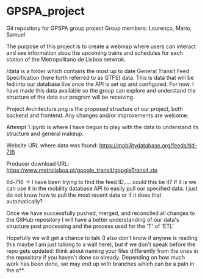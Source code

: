 # GPSPA_project 
Git repository for GPSPA group project
Group members: Lourenço, Mário, Samuel

The purpose of this project is to create a webmap where users can interact and see information abou the upcoming trains and schedules for each station of the Metropolitano de Lisboa netwrok.

/data is a folder which contains the most up to date General Transit Feed Specification (here forth referred to as GTFS) data. This is data that will be fed into our database live once the API is set up and configured. For now, I have made this data available so the group can explore and understand the structure of the data our program will be receiving. 

Project Architecture.png is the proposed structure of our project, both backend and frontend. Any changes and/or improvements are welcome.

Attempt 1.ipynb is where I have begun to play with the data to understand its structure and general makeup. 

Website URL where data was found: https://mobilitydatabase.org/feeds/tld-716

Producer download URL: https://www.metrolisboa.pt/google_transit/googleTransit.zip

tld-716 -> I have been trying to find the feed ID..... could this be it? If it is we can use it in the mobility database API to easily pull our specified data. I just do not know how to pull the most recent data or if it does that automatically?

Once we have successfully pushed, merged, and reconciled all changes to the GitHub repository I will have a better understanding of our data's structure post processing and the process used for the 'T' of 'ETL' 

Hopefully we will get a chance to talk (I also don't know if anyone is reading this maybe I am just talking to a wall here), but if we don't speak before the repo gets updated: think about naming your files differently from the ones in the repository if you haven't done so already. Depending on how much work has been done, we may end up with branches which can be a pain in the a**. 
